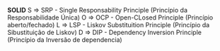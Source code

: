 <b>SOLID</b>
S => SRP - Single Responsability Principle (Princípio da Responsabilidade Única)
O => OCP - Open-CLosed Principle (Princípio aberto/fechado)
L => LSP - Liskov Substituition Principle (Princípio da Sibustituição de Liskov)
D => DIP - Dependency Inversion Principle (Princípio da Inversão de dependencia)

